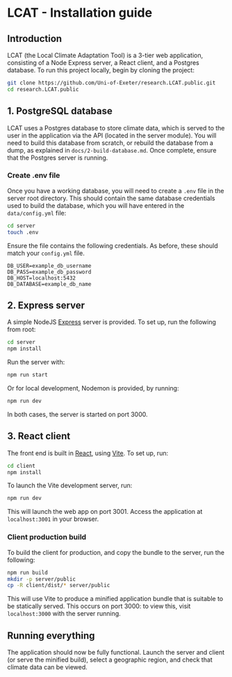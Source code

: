 # LCAT - Installation guide

## Introduction

LCAT (the Local Climate Adaptation Tool) is a 3-tier web application, consisting of a Node Express server, a React client, and a Postgres database. To run this project locally, begin by cloning the project:

```bash
git clone https://github.com/Uni-of-Exeter/research.LCAT.public.git
cd research.LCAT.public
```

## 1. PostgreSQL database

LCAT uses a Postgres database to store climate data, which is served to the user in the application via the API (located in the server module). You will need to build this database from scratch, or rebuild the database from a dump, as explained in `docs/2-build-database.md`. Once complete, ensure that the Postgres server is running.

### Create .env file

Once you have a working database, you will need to create a `.env` file in the server root directory. This should contain the same database credentials used to build the database, which you will have entered in the `data/config.yml` file:

```bash
cd server
touch .env
```

Ensure the file contains the following credentials. As before, these should match your `config.yml` file.

```text
DB_USER=example_db_username
DB_PASS=example_db_password
DB_HOST=localhost:5432
DB_DATABASE=example_db_name
```

## 2. Express server

A simple NodeJS [Express](https://expressjs.com/) server is provided. To set up, run the following from root:

```bash
cd server
npm install
```

Run the server with:

```bash
npm run start
```

Or for local development, Nodemon is provided, by running:

```bash
npm run dev
```

In both cases, the server is started on port 3000.

## 3. React client

The front end is built in [React](https://react.dev/), using [Vite](https://vitejs.dev/). To set up, run:

```bash
cd client
npm install
```

To launch the Vite development server, run:

```bash
npm run dev
```

This will launch the web app on port 3001. Access the application at `localhost:3001` in your browser.

### Client production build

To build the client for production, and copy the bundle to the server, run the following:

```bash
npm run build
mkdir -p server/public
cp -R client/dist/* server/public
```

This will use Vite to produce a minified application bundle that is suitable to be statically served. This occurs on port 3000: to view this, visit `localhost:3000` with the server running.

## Running everything

The application should now be fully functional. Launch the server and client (or serve the minified build), select a geographic region, and check that climate data can be viewed.
